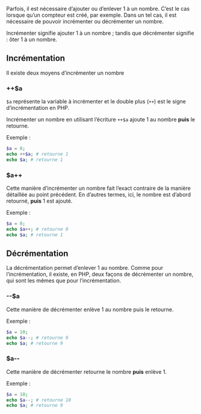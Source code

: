 Parfois, il est nécessaire d’ajouter ou d’enlever 1 à un nombre. C’est le cas lorsque qu’un compteur est créé, par exemple. Dans un tel cas, il est nécessaire de pouvoir incrémenter ou décrémenter un nombre. 

Incrémenter signifie ajouter 1 à un nombre ; tandis que décrémenter signifie : ôter 1 à un nombre.

## Incrémentation

Il existe deux moyens d’incrémenter un nombre

### ++$a

```$a``` représente la variable à incrémenter et le double plus (```++```) est le signe d’incrémentation en PHP. 

Incrémenter un nombre en utilisant l’écriture ```++$a``` ajoute 1 au nombre **puis** le retourne.

Exemple :

``` php
$a = 0;
echo ++$a; # retourne 1
echo $a; # retourne 1
```

### $a++

Cette manière d’incrémenter un nombre fait l’exact contraire de la manière détaillée au point précédent. En d’autres termes, ici, le nombre est d’abord retourné, **puis** 1 est ajouté.

Exemple :

``` php
$a = 0;
echo $a++; # retourne 0
echo $a; # retourne 1
```

## Décrémentation

La décrémentation permet d’enlever 1 au nombre. Comme pour l’incrémentation, il existe, en PHP, deux façons de décrémenter un nombre, qui sont les mêmes que pour l’incrémentation.

### --$a 

Cette manière de décrémenter enlève 1 au nombre puis le retourne.

Exemple :

``` php
$a = 10;
echo $a--; # retourne 9
echo $a; # retourne 9
```

### $a-- 

Cette manière de décrémenter retourne le nombre **puis** enlève 1.

Exemple :

``` php
$a = 10;
echo $a--; # retourne 10
echo $a; # retourne 9
```